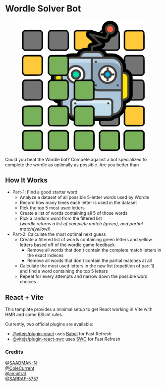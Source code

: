 # Wordle Solver Bot
<p align="center">
  <img width="400" src="https://github.com/ColeCurrent/Wordle-Bot/blob/main/wordleBot.png">
</p>

Could you beat the Wordle bot? Compete against a bot specialized to complete the wordle as optimally as possible. Are you better than


## How It Works
* Part-1: Find a good starter word
  - Analyze a dataset of all possible 5-letter words used by Wordle
  - Record how many times each letter is used in the dataset
  - Pick the top 5 most used letters
  - Create a list of words containing all 5 of those words
  - Pick a random word from the filtered list  
(*wordle returns a list of complete match (green), and partial match(yellow)*)
* Part-2: Calculate the most optimal next guess
  - Create a filtered list of words containing green letters and yellow letters based off of the wordle game feedback
    - Remove all words that don't contain the complete match letters in the exact indeces
    - Remove all words that don't contain the partial matches at all
  - Calculate the most used letters in the new list (repetition of part 1) and find a word containing the top 5 letters
  - Repeat for every attempts and narrow down the possible word choices




## React + Vite

This template provides a minimal setup to get React working in Vite with HMR and some ESLint rules.

Currently, two official plugins are available:

- [@vitejs/plugin-react](https://github.com/vitejs/vite-plugin-react/blob/main/packages/plugin-react/README.md) uses [Babel](https://babeljs.io/) for Fast Refresh
- [@vitejs/plugin-react-swc](https://github.com/vitejs/vite-plugin-react-swc) uses [SWC](https://swc.rs/) for Fast Refresh


### Credits
[@SAADMAN-N](https://github.com/SAADMAN-N)  
[@ColeCurrent](https://github.com/ColeCurrent)  
[@amoitra1](https://github.com/amoitra1)  
[@SARRAF-5757](https://github.com/SARRAF-5757)  

